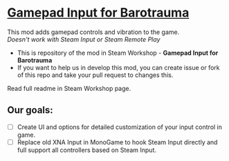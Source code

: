 # [Gamepad Input for Barotrauma](https://steamcommunity.com/sharedfiles/filedetails/?id=2967824521&tscn=1715470008)
This mod adds gamepad controls and vibration to the game.<br>
*Doesn't work with Steam Input or Steam Remote Play*

* This is repository of the mod in Steam Workshop - **Gamepad Input for Barotrauma**
* If you want to help us in develop this mod, you can create issue or fork of this repo and take your pull request to changes this.

Read full readme in Steam Workshop page.

## Our goals:
- [ ] Create UI and options for detailed customization of your input control in game.
- [ ] Replace old XNA Input in MonoGame to hook Steam Input directly and full support all controllers based on Steam Input.
